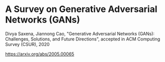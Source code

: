 # A Survey on Generative Adversarial Networks (GANs)

Divya Saxena, Jiannong Cao, "Generative Adversarial Networks (GANs): Challenges, Solutions, and Future Directions", accepted in ACM Computing Survey (CSUR), 2020

https://arxiv.org/abs/2005.00065

